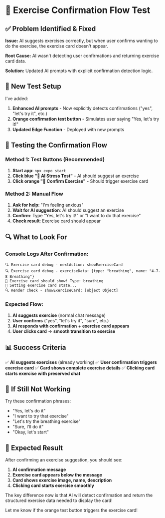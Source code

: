 # 🎯 Exercise Confirmation Flow Test

## ✅ **Problem Identified & Fixed**

**Issue:** AI suggests exercises correctly, but when user confirms wanting to do the exercise, the exercise card doesn't appear.

**Root Cause:** AI wasn't detecting user confirmations and returning exercise card data.

**Solution:** Updated AI prompts with explicit confirmation detection logic.

## 🧪 **New Test Setup**

I've added:
1. **Enhanced AI prompts** - Now explicitly detects confirmations ("yes", "let's try it", etc.)
2. **Orange confirmation test button** - Simulates user saying "Yes, let's try it!"
3. **Updated Edge Function** - Deployed with new prompts

## 🚀 **Testing the Confirmation Flow**

### **Method 1: Test Buttons (Recommended)**
1. **Start app**: `npx expo start`
2. **Click blue "🧪 AI Stress Test"** - AI should suggest an exercise
3. **Click orange "🧪 Confirm Exercise"** - Should trigger exercise card

### **Method 2: Manual Flow**
1. **Ask for help**: "I'm feeling anxious"
2. **Wait for AI suggestion**: AI should suggest an exercise
3. **Confirm**: Type "Yes, let's try it!" or "I want to do that exercise"
4. **Check result**: Exercise card should appear

## 🔍 **What to Look For**

### **Console Logs After Confirmation:**
```
🔍 Exercise card debug - nextAction: showExerciseCard
🔍 Exercise card debug - exerciseData: {type: "breathing", name: "4-7-8 Breathing"}
🎯 Exercise card should show! Type: breathing
🎯 Setting exercise card state...
🔍 Render check - showExerciseCard: [object Object]
```

### **Expected Flow:**
1. **AI suggests exercise** (normal chat message)
2. **User confirms** ("yes", "let's try it", "sure", etc.)
3. **AI responds with confirmation** + **exercise card appears**
4. **User clicks card** → **smooth transition to exercise**

## 📊 **Success Criteria**

✅ **AI suggests exercises** (already working)
✅ **User confirmation triggers exercise card**
✅ **Card shows complete exercise details**
✅ **Clicking card starts exercise with preserved chat**

## 🔧 **If Still Not Working**

Try these confirmation phrases:
- "Yes, let's do it"
- "I want to try that exercise"
- "Let's try the breathing exercise"
- "Sure, I'll do it"
- "Okay, let's start"

## 🎯 **Expected Result**

After confirming an exercise suggestion, you should see:
1. **AI confirmation message**
2. **Exercise card appears below the message**
3. **Card shows exercise image, name, description**
4. **Clicking card starts exercise smoothly**

The key difference now is that AI will detect confirmation and return the structured exercise data needed to display the card!

Let me know if the orange test button triggers the exercise card!